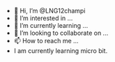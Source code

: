 - 👋 Hi, I’m @LNG12champi
- 👀 I’m interested in ...
- 🌱 I’m currently learning ...
- 💞️ I’m looking to collaborate on ...
- 📫 How to reach me ...
-  I am currently learning micro bit.

<!---
LNG12champi/LNG12champi is a ✨ special ✨ repository because its `README.md` (this file) appears on your GitHub profile.
You can click the Preview link to take a look at your changes.
--->

